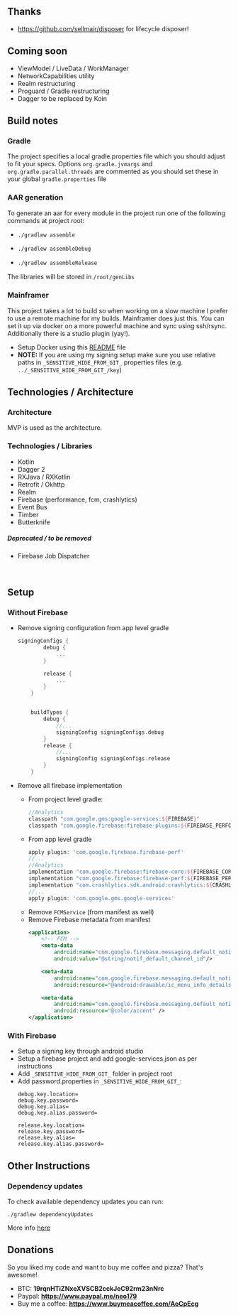 ## Thanks ##

- https://github.com/sellmair/disposer for lifecycle disposer!

## Coming soon ##

- ViewModel / LiveData / WorkManager
- NetworkCapabilities utility
- Realm restructuring
- Proguard / Gradle restructuring
- Dagger to be replaced by Koin

## Build notes ##

### Gradle ###
The project specifies a local gradle.properties file which you should adjust to fit your specs.
Options `org.gradle.jvmargs` and `org.gradle.parallel.threads` are commented as you should set these
in your global `gradle.properties` file

### AAR generation ###

To generate an aar for every module in the project run one of the following commands at project root:
-   ```bash
    ./gradlew assemble
    ```
-   ```bash
    ./gradlew assembleDebug
    ```
-   ```bash
    ./gradlew assembleRelease
    ```

The libraries will be stored in `/root/genLibs`

### Mainframer

This project takes a lot to build so when working on a slow machine I prefer to use a remote machine for my builds. Mainframer does just this. You can set it up via docker on a more powerful machine and sync using ssh/rsync. Additionally there is a studio plugin (yay!).

- Setup Docker using this [README](mainframer_docker/README.md) file
- **NOTE:** If you are using my signing setup make sure you use relative paths in `_SENSITIVE_HIDE_FROM_GIT_` properties files (e.g. `../_SENSITIVE_HIDE_FROM_GIT_/key`)


## Technologies / Architecture ##

### Architecture ###
MVP is used as the architecture.

### Technologies / Libraries ###

- Kotlin
- Dagger 2
- RXJava / RXKotlin
- Retrofit / Okhttp
- Realm
- Firebase (performance, fcm, crashlytics)
- Event Bus
- Timber
- Butterknife

##### Deprecated / to be removed #####

- Firebase Job Dispatcher

​	
## Setup ##

### Without Firebase ###

- Remove signing configuration from app level gradle
    ```groovy
    signingConfigs {
            debug {
                ...
            }

            release {
                ...
            }
        }


        buildTypes {
            debug {
                //...
                signingConfig signingConfigs.debug
            }
            release {
                //...
                signingConfig signingConfigs.release
            }
        }
    ```



- Remove all firebase implementation
	- From project level gradle:
        ```groovy
        //Analytics
        classpath "com.google.gms:google-services:${FIREBASE}"
        classpath "com.google.firebase:firebase-plugins:${FIREBASE_PERFORMANCE}"
        ```
	- From app level gradle
        ```groovy
        apply plugin: 'com.google.firebase.firebase-perf'
        //...
        //Analytics
        implementation "com.google.firebase:firebase-core:${FIREBASE_CORE}"
        implementation "com.google.firebase:firebase-perf:${FIREBASE_PERF}"
        implementation "com.crashlytics.sdk.android:crashlytics:${CRASHLYTICS}"
        //...
        apply plugin: 'com.google.gms.google-services'
        ```
	- Remove `FCMService` (from manifest as well)
	- Remove Firebase metadata from manifest
        ```xml
        <application>
            <!-- FCM -->
            <meta-data
                android:name="com.google.firebase.messaging.default_notification_channel_id"
                android:value="@string/notif_default_channel_id"/>

            <meta-data
                android:name="com.google.firebase.messaging.default_notification_icon"
                android:resource="@android:drawable/ic_menu_info_details" />

            <meta-data
                android:name="com.google.firebase.messaging.default_notification_color"
                android:resource="@color/accent" />
        </application>
        ```
	
### With Firebase ###

- Setup a signing key through android studio
- Setup a firebase project and add google-services.json as per instructions
- Add `_SENSITIVE_HIDE_FROM_GIT_` folder in project root
- Add password.properties in `_SENSITIVE_HIDE_FROM_GIT_`:
    ```properties
    debug.key.location=
    debug.key.password=
    debug.key.alias=
    debug.key.alias.password=

    release.key.location=
    release.key.password=
    release.key.alias=
    release.key.alias.password=
    ```



## Other Instructions ##

### Dependency updates ###

To check available dependency updates you can run:
```
./gradlew dependencyUpdates
```

More info [here](https://github.com/ben-manes/gradle-versions-plugin)


## Donations ##

So you liked my code and want to buy me coffee and pizza? That's awesome!

- BTC: **19rqnHTiZNxeXVSCB2cckJeC92rm23nNrc**
- Paypal: **<https://www.paypal.me/neo179>**
- Buy me a coffee: **<https://www.buymeacoffee.com/AoCpEcg>**